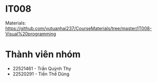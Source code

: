 # IT008
Materials: https://github.com/vutuanhai237/CourseMaterials/tree/master/IT008-Visual%20programming
# Thành viên nhóm
+ 22521461 - Trần Quỳnh Thy
+ 22520291 - Tiền Thế Dũng
